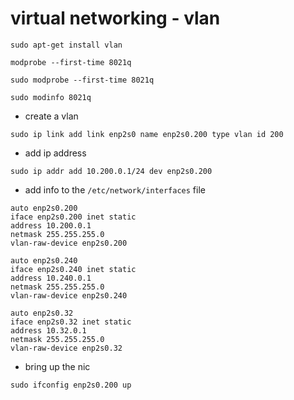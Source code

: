 # virtual networking - vlan


```
sudo apt-get install vlan
```


```
modprobe --first-time 8021q
```


```
sudo modprobe --first-time 8021q
```


```
sudo modinfo 8021q
```


* create a vlan
```
sudo ip link add link enp2s0 name enp2s0.200 type vlan id 200
```

* add ip address

```
sudo ip addr add 10.200.0.1/24 dev enp2s0.200
```


* add info to the `/etc/network/interfaces` file
```
auto enp2s0.200
iface enp2s0.200 inet static
address 10.200.0.1
netmask 255.255.255.0
vlan-raw-device enp2s0.200

auto enp2s0.240
iface enp2s0.240 inet static
address 10.240.0.1
netmask 255.255.255.0
vlan-raw-device enp2s0.240

auto enp2s0.32
iface enp2s0.32 inet static
address 10.32.0.1
netmask 255.255.255.0
vlan-raw-device enp2s0.32

```


* bring up the nic

```
sudo ifconfig enp2s0.200 up
```
